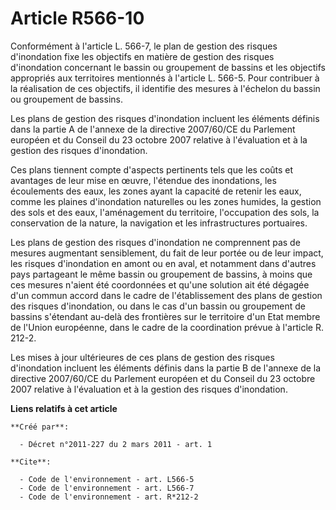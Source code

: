 # Article R566-10

Conformément à l'article L. 566-7, le plan de gestion des risques d'inondation fixe les objectifs en matière de gestion des
risques d'inondation concernant le bassin ou groupement de bassins et les objectifs appropriés aux territoires mentionnés à
l'article L. 566-5. Pour contribuer à la réalisation de ces objectifs, il identifie des mesures à l'échelon du bassin ou
groupement de bassins.

Les plans de gestion des risques d'inondation incluent les éléments définis dans la partie A de l'annexe de la directive
2007/60/CE du Parlement européen et du Conseil du 23 octobre 2007 relative à l'évaluation et à la gestion des risques
d'inondation.

Ces plans tiennent compte d'aspects pertinents tels que les coûts et avantages de leur mise en œuvre, l'étendue des
inondations, les écoulements des eaux, les zones ayant la capacité de retenir les eaux, comme les plaines d'inondation
naturelles ou les zones humides, la gestion des sols et des eaux, l'aménagement du territoire, l'occupation des sols, la
conservation de la nature, la navigation et les infrastructures portuaires.

Les plans de gestion des risques d'inondation ne comprennent pas de mesures augmentant sensiblement, du fait de leur portée
ou de leur impact, les risques d'inondation en amont ou en aval, et notamment dans d'autres pays partageant le même bassin ou
groupement de bassins, à moins que ces mesures n'aient été coordonnées et qu'une solution ait été dégagée d'un commun accord
dans le cadre de l'établissement des plans de gestion des risques d'inondation, ou dans le cas d'un bassin ou groupement de
bassins s'étendant au-delà des frontières sur le territoire d'un Etat membre de l'Union européenne, dans le cadre de la
coordination prévue à l'article R. 212-2.

Les mises à jour ultérieures de ces plans de gestion des risques d'inondation incluent les éléments définis dans la partie B
de l'annexe de la directive 2007/60/CE du Parlement européen et du Conseil du 23 octobre 2007 relative à l'évaluation et à la
gestion des risques d'inondation.

**Liens relatifs à cet article**

	**Créé par**:

	  - Décret n°2011-227 du 2 mars 2011 - art. 1

	**Cite**:

	  - Code de l'environnement - art. L566-5
	  - Code de l'environnement - art. L566-7
	  - Code de l'environnement - art. R*212-2
